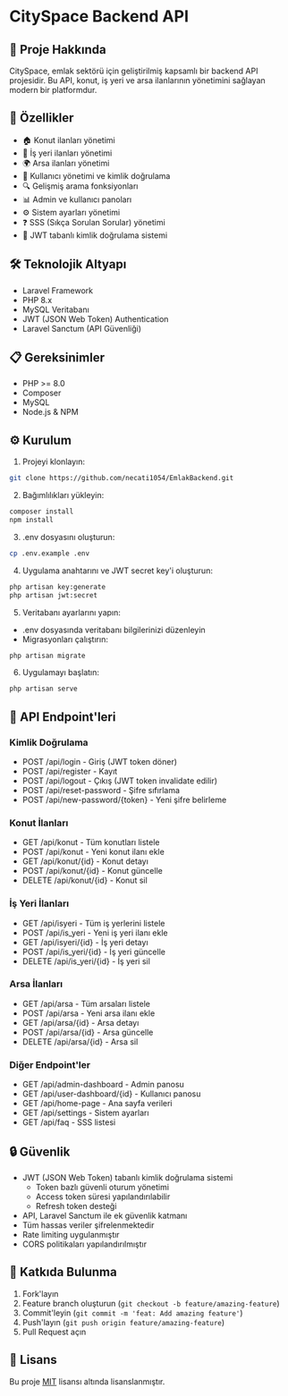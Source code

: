 # CitySpace Backend API

## 🏢 Proje Hakkında

CitySpace, emlak sektörü için geliştirilmiş kapsamlı bir backend API projesidir. Bu API, konut, iş yeri ve arsa ilanlarının yönetimini sağlayan modern bir platformdur.

## 🚀 Özellikler

- 🏠 Konut ilanları yönetimi
- 🏢 İş yeri ilanları yönetimi
- 🌍 Arsa ilanları yönetimi
- 👤 Kullanıcı yönetimi ve kimlik doğrulama
- 🔍 Gelişmiş arama fonksiyonları
- 📊 Admin ve kullanıcı panoları
- ⚙️ Sistem ayarları yönetimi
- ❓ SSS (Sıkça Sorulan Sorular) yönetimi
- 🔐 JWT tabanlı kimlik doğrulama sistemi

## 🛠 Teknolojik Altyapı

- Laravel Framework
- PHP 8.x
- MySQL Veritabanı
- JWT (JSON Web Token) Authentication
- Laravel Sanctum (API Güvenliği)

## 📋 Gereksinimler

- PHP >= 8.0
- Composer
- MySQL
- Node.js & NPM

## ⚙️ Kurulum

1. Projeyi klonlayın:
```bash
git clone https://github.com/necati1054/EmlakBackend.git
```

2. Bağımlılıkları yükleyin:
```bash
composer install
npm install
```

3. .env dosyasını oluşturun:
```bash
cp .env.example .env
```

4. Uygulama anahtarını ve JWT secret key'i oluşturun:
```bash
php artisan key:generate
php artisan jwt:secret
```

5. Veritabanı ayarlarını yapın:
- .env dosyasında veritabanı bilgilerinizi düzenleyin
- Migrasyonları çalıştırın:
```bash
php artisan migrate
```

6. Uygulamayı başlatın:
```bash
php artisan serve
```

## 🔗 API Endpoint'leri

### Kimlik Doğrulama
- POST /api/login - Giriş (JWT token döner)
- POST /api/register - Kayıt
- POST /api/logout - Çıkış (JWT token invalidate edilir)
- POST /api/reset-password - Şifre sıfırlama
- POST /api/new-password/{token} - Yeni şifre belirleme

### Konut İlanları
- GET /api/konut - Tüm konutları listele
- POST /api/konut - Yeni konut ilanı ekle
- GET /api/konut/{id} - Konut detayı
- POST /api/konut/{id} - Konut güncelle
- DELETE /api/konut/{id} - Konut sil

### İş Yeri İlanları
- GET /api/isyeri - Tüm iş yerlerini listele
- POST /api/is_yeri - Yeni iş yeri ilanı ekle
- GET /api/isyeri/{id} - İş yeri detayı
- POST /api/is_yeri/{id} - İş yeri güncelle
- DELETE /api/is_yeri/{id} - İş yeri sil

### Arsa İlanları
- GET /api/arsa - Tüm arsaları listele
- POST /api/arsa - Yeni arsa ilanı ekle
- GET /api/arsa/{id} - Arsa detayı
- POST /api/arsa/{id} - Arsa güncelle
- DELETE /api/arsa/{id} - Arsa sil

### Diğer Endpoint'ler
- GET /api/admin-dashboard - Admin panosu
- GET /api/user-dashboard/{id} - Kullanıcı panosu
- GET /api/home-page - Ana sayfa verileri
- GET /api/settings - Sistem ayarları
- GET /api/faq - SSS listesi

## 🔒 Güvenlik

- JWT (JSON Web Token) tabanlı kimlik doğrulama sistemi
  - Token bazlı güvenli oturum yönetimi
  - Access token süresi yapılandırılabilir
  - Refresh token desteği
- API, Laravel Sanctum ile ek güvenlik katmanı
- Tüm hassas veriler şifrelenmektedir
- Rate limiting uygulanmıştır
- CORS politikaları yapılandırılmıştır

## 🤝 Katkıda Bulunma

1. Fork'layın
2. Feature branch oluşturun (`git checkout -b feature/amazing-feature`)
3. Commit'leyin (`git commit -m 'feat: Add amazing feature'`)
4. Push'layın (`git push origin feature/amazing-feature`)
5. Pull Request açın

## 📝 Lisans

Bu proje [MIT](LICENSE) lisansı altında lisanslanmıştır.
